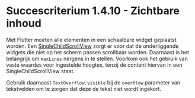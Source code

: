 # Succescriterium 1.4.10 - Zichtbare inhoud

Met Flutter moeten alle elementen in een schaalbare widget geplaatst worden. Een [SingleChildScrollView](https://api.flutter.dev/flutter/widgets/SingleChildScrollView-class.html) zorgt er voor dat de onderliggende widgets die niet op het scherm passen scrollbaar worden. Daarnaast is het belangrijk om `maxLines` nergens in te stellen. Voorkom ook het gebruik van vaste waardes voor ingestelde hoogtes, tenzij de content hiervan in een SingleChildScrollView staat.

Gebruik daarnaast `TextOverflow.visible` bij de `overflow` parameter van tekstvelden om te zorgen dat deze de tekst niet wordt ingekort.
